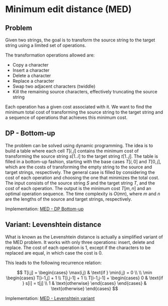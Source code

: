 # Minimum edit distance (MED)

## Problem

Given two strings, the goal is to transform the source string to the target string using a limited set of operations.

The transformation operations allowed are:

- Copy a character
- Insert a character
- Delete a character
- Replace a character
- Swap two adjacent characters (twiddle)
- Kill the remaining source characters, effectively truncating the source string

Each operation has a given cost associated with it. We want to find the minimum total cost of transforming the source string to the target string and a sequence of operations that achieves this minimum cost.

## DP - Bottom-up

The problem can be solved using dynamic programming. The idea is to build a table where each cell $T[i,j]$ contains the minimum cost of transforming the source string $s[1..i]$ to the target string $t[1..j]$. The table is filled in a bottom-up fashion, starting with the base cases $T[i,0]$ and $T[0,j]$, which are the costs of transforming the empty string to the source and target strings, respectively. The general case is filled by considering the cost of each operation and choosing the one that minimizes the total cost.  
The input consists of the source string $S$ and the target string $T$, and the cost of each operation. The output is the minimum cost $T[m,n]$ and an optimal operation sequence. The time complexity is $O(mn)$, where $m$ and $n$ are the lengths of the source and target strings, respectively.

Implementation: [MED - DP Bottom-up](https://github.com/pl3onasm/AADS/blob/main/algorithms/dynamic-programming/min-edit-dist/med-1.c)

## Variant: Levenshtein distance

What is known as the Levenshtein distance is actually a simplified variant of the MED problem. It works with only three operations: insert, delete and replace. The cost of each operation is 1, except if the characters to be replaced are equal, in which case the cost is 0.

This leads to the following recurrence relation:

$$
T[i,j] = \begin{cases}
\max(i,j) & \text{if } \min(i,j) = 0 \\
\\
\min \begin{cases}
T[i-1,j] + 1 \\
T[i,j-1] + 1 \\
T[i-1,j-1] + \begin{cases}
0 & \text{if } s[i] = t[j] \\
1 & \text{otherwise}
\end{cases}
\end{cases} & \text{otherwise}
\end{cases}
$$
  
  
Implementation: [MED - Levenshtein variant](https://github.com/pl3onasm/AADS/blob/main/algorithms/dynamic-programming/min-edit-dist/med-2.c)
